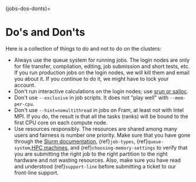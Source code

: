 (jobs-dos-donts)=

# Do's and Don'ts

Here is a collection of things to do and not to do on the clusters:

- Always use the queue system for running jobs.  The login nodes are
  only for file transfer, compilation, editing, job submission and
  short tests, etc. If you run production jobs on the login nodes, we
  will kill them and email you about it.  If you continue to do it, we
  might have to lock your account.
- Don't run interactive calculations on the login nodes; use [srun or
  salloc](interactive_jobs.md).
- Don't use `--exclusive` in job scripts.  It does not "play well"
  with `--mem-per-cpu`.
- Don't use `--hint=nomultithread` in jobs on Fram, at least not with
  Intel MPI.  If you do, the result is that all the tasks (ranks) will
  be bound to the first CPU core on each compute node.
- Use resources responsibly. The resources are shared among many users and 
  fairness is number one priority. Make sure that you have gone through the 
  [Slurm documentation](https://slurm.schedmd.com/squeue.html#lbAG), 
  {ref}`job-types`, {ref}`queue-system`,[HPC machines](/hpc_machines/hardware_overview.md), 
  and {ref}`choosing-memory-settings` to verify that you are submitting the right 
  job to the right partition to the right hardware and not wasting resources. 
  Also, make sure you have read and understood {ref}`support-line` before 
  submitting a ticket to our front-line support.

